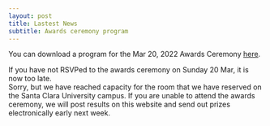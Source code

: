 ```yaml
---
layout: post
title: Lastest News
subtitle: Awards ceremony program
---
```


You can download a program for the Mar 20, 2022 Awards Ceremony [here](/archives/winners/BAMO2022AwardsProgram.pdf).

If you have not RSVPed to the awards ceremony on Sunday 20 Mar, it is now too late.  
Sorry, but we have reached capacity for the room that we have reserved on the Santa Clara University campus. 
If you are unable to attend the awards ceremony, we will post results on this website and send out prizes electronically early next week.  
